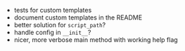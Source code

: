  * tests for custom templates
 * document custom templates in the README
 * better solution for `script_path`?
 * handle config in `__init__`?
 * nicer, more verbose main method with working help flag
